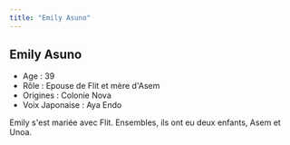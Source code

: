 ```yaml
---
title: "Emily Asuno"
---
```


Emily Asuno
-----------


- Age : 39  
- Rôle : Epouse de Flit et mère d'Asem  
- Origines : Colonie Nova  
- Voix Japonaise : Aya Endo


Emily s'est mariée avec Flit. Ensembles, ils ont eu deux enfants, Asem et Unoa.

